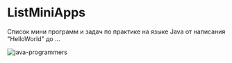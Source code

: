 # ListMiniApps
Список мини программ и задач по практике на языке Java от написания "HelloWorld" до ...

![java-programmers](https://github.com/user-attachments/assets/fb5ab63b-2574-48a5-9a34-4b30f3f98827)
